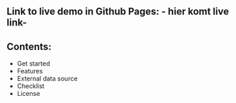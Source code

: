 <!-- # Web App From Scratch @cmda-minor-web 2020 - 2021

In this course you will learn to build a web application without frameworks or unnecessary libraries, but with vanilla HTML, CSS & JavaScript as much as possible. The end result is a modular, single page web app (SPA). Data will be retrieved from an external API of your choice, manipulated and finally shown in the UI of the App. You will learn different ways to structure code and develop your own coding style. With the gained knowledge you will be able to build interactive prototypes, based on real data. Also you will gain a better understanding of how API's, frameworks and libraries work.

## Learning goals

* _You can add structure to your code by applying patterns. You can defend the choice for the chosen patterns_
* _You can retrieve data, manipulate it and dynamically convert it to html elements using templating_
* _You understand how you can work with an external API using asynchronous code_
* _You understand how you can manage state in your application and you inform the user of state where necessary_

[Rubric](https://docs.google.com/spreadsheets/d/1vJJ4EhIqkefWj1nWFp0Pnvy1Kld-S2V3qwZgC6XQO0c/edit?usp=sharing), with learning goals
[Overall plaaning](https://teams.microsoft.com/l/file/95EAEC95-4AB8-4E62-A810-2445969460B6?tenantId=0907bb1e-21fc-476f-8843-02d09ceb59a7&fileType=xlsx&objectUrl=https%3A%2F%2Ficthva.sharepoint.com%2Fsites%2FFDMCI_EDU__CMD20_21_Minor_Web_5i7j73jt%2FShared%20Documents%2F02%20-%20Web%20App%20From%20Scratch%2FWAFS%202021%20Planning.xlsx&baseUrl=https%3A%2F%2Ficthva.sharepoint.com%2Fsites%2FFDMCI_EDU__CMD20_21_Minor_Web_5i7j73jt&serviceName=teams&threadId=19:9bd8abc7b32c4e0196ddbaae12cf8e79@thread.tacv2&groupId=5d001f9a-0a4b-4768-92b1-0f1768328ba3)

## Program

### Week 1 - Hello API 🐒

Goal: Retrieve data from an API and render it in an overview page.

[Excercises](https://github.com/cmda-minor-web/web-app-from-scratch-2021/blob/master/course/week-1.md)

[Slides](https://docs.google.com/presentation/d/1hXfgIhBzJ2QXDmpKpMcx7G-a9R_fVrcPdeOyM3G0I00/edit?usp=sharing)

### Week 2 - Design and Refactor 🛠

Goal: Design the web app. Add routes and states. Split code into modules. Rendering detail page.

[Excercises](https://github.com/cmda-minor-web/web-app-from-scratch-2021/blob/master/course/week-2.md)

[Slides](https://docs.google.com/presentation/d/1ycANqFk9LtrZCBJF2TyQ1c_bejjEctSlb-52xbK_P1g/edit?usp=sharing)

### Week 3 - Wrapping up 🎁

Goal:
Manipulate data. Reflect on end result

[Excercises](https://github.com/cmda-minor-web/web-app-from-scratch-2021/blob/master/course/week-3.md)

[Slides](https://docs.google.com/presentation/d/1yZi-ODpENKHMr0-kpKmnCI6dGSgXS9oeLxMXCJnieic/edit?usp=sharing)

## Best Practices
All work during this course will be tested against our [Best Practices for JavaScript](https://github.com/cmda-minor-web/best-practices/blob/master/javascript.md). --> 

## Link to live demo in Github Pages:  - hier komt live link- 

<!-- ☝️ replace this description with a description of your own work
 -->
## Contents:
* Get started
* Features
* External data source
* Checklist
* License
<!-- replace the code in the /docs folder with your own, so you can showcase your work with GitHub Pages 🌍 -->

<!-- Add a nice poster image here at the end of the week, showing off your shiny frontend 📸 -->

<!-- Maybe a table of contents here? 📚 -->

<!-- How about a section that describes how to install this project? 🤓 -->

<!-- ...but how does one use this project? What are its features 🤔 -->

<!-- What external data source is featured in your project and what are its properties 🌠 -->

<!-- Maybe a checklist of done stuff and stuff still on your wishlist? ✅ -->

<!-- How about a license here? 📜 (or is it a licence?) 🤷 -->
